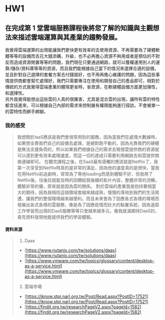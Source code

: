 # HW1
## 在完成第 1 堂雲端服務課程後將您了解的知識與主觀想法來描述雲端運算與其產業的趨勢發展。
我覺得雲端運算的出現能讓我們更快更有效率的去使用資源，不再需要為了硬體軟體等等的設備而去花大錢添購，升級，也不必再擔心資源不夠用或者是預估的不對反而造成資源閒置等等的問題，我們現在只要通過網路，就可以獲權運用別人的運算/儲存/資料庫等等的資源，而且我們能根據自己當下的情況來選擇合適的設備，並且針對自己選擇的套餐方案去付錢就好，也不用再擔心維護的問題，因為這些事情提供商都會幫忙處理好，我們只需要專注在使用和開發自己的產品即可，相對於傳統的方式我覺得雲端產業的體現更省時，省資源，在軟硬體設備方面更加彈性，和選擇性。
</br>
另外我覺得能想出這些雲的人真的很厲害，尤其是混合雲的出現，讓所有雲的特性都含括進來，可以根據自己內部的需求來控制誰有權限能夠進行探訪，不會被單一的雲特性而綁手綁腳。

### 我的感受
> 我想關於IaaS應該是我們會很常用到的服務，因為當我們在處理大數據時，如果想全靠我們自己的設備去處理，是絕對跑不動的，因為光靠我們的硬體是無法支援負荷的，所以如果我們根據自己的需求去租借雲提供商的資源就可以達到更有效率處理速度，而這一切的達成只需要利用網路去和雲提供商做連線即可。
在聽完課程之後，在SaaS最有感觸的應該就是Netflix了，我第一次享受到Netflix時真的是非常的滿足，因為他的速度真的是很快，當我在用Netflix前追劇時，常常為了等他loading而感到體驗不好，但我用了Netflix後，往後拉就能及時的回饋給我後續的影片內容，整體非常的流暢，體驗非常的優，原來就是因為雲的關係。
對於雲端的產業我是抱持著相當大的期待，因為我相信這個領域會越來越成熟，慢慢的落地到我們的生活周遭，讓我們的整個環境越來越便利。而且未來會為了因應各式各樣的環境而發展出各式各樣的雲服務，像是為了因應疫情而壯大的點餐系統，因為遠距工作學習而出現的DaaS服務等等只會越來越多元，像我就滿期待DaaS的，查完資料發現他能提供我們的學習體驗。

#### 資料來源
> 1. Daas
> * [https://www.nutanix.com/tw/solutions/daas](https://www.nutanix.com/tw/solutions/daas)
> * [https://www.vmware.com/tw/topics/glossary/content/desktop-as-a-service.html](https://www.vmware.com/tw/topics/glossary/content/desktop-as-a-service.html)
> 2. 雲端市場
> * [https://iknow.stpi.narl.org.tw/Post/Read.aspx?PostID=17521](https://iknow.stpi.narl.org.tw/Post/Read.aspx?PostID=17521)
> * [https://findit.org.tw/researchPageV2.aspx?pageId=1582](https://findit.org.tw/researchPageV2.aspx?pageId=1582)
